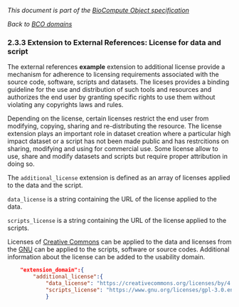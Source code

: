 _This document is part of the [BioCompute Object specification](bco-specification.md)_

_Back to [BCO domains](bco-domains.md)_

### 2.3.3 Extension to External References: License for data and script
    
The external references **example** extension to additional license provide a mechanism for adherence to licensing requirements associated with the source code, software, scripts and datasets. The liceses provides a binding guideline for the use and distribution of such tools and resources and authorizes the end user by granting specific rights to use them without violating any copyrights laws and rules. 

Depending on the license, certain licenses restrict the end user from modifying, copying, sharing and re-distributing the resource. The license extension plays an important role in dataset creation where a particular high impact dataset or a script has not been made public and has restrcitions on sharing, modifying and using for commercial use. Some license allow to use, share and modify datasets and scripts but require proper attribution in doing so.       

The `additional_license` extension is defined as an array of licenses applied to the data and the script. 

`data_license` is a string containing the URL of the license applied to the data. 

`scripts_license` is a string containing the URL of the license applied to the scripts.

Licenses of [Creative Commons](https://creativecommons.org/) can be applied to the data and licenses from the [GNU](https://www.gnu.org/licenses/licenses.html) can be applied to the scripts, software or source codes. Additional information about the license can be added to the usability domain. 

```json
    "extension_domain":{
        "additional_license":{
            "data_license": "https://creativecommons.org/licenses/by/4.0/",
            "scripts_license": "https://www.gnu.org/licenses/gpl-3.0.en.html"
            }
```

